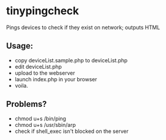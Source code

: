 # tinypingcheck
Pings devices to check if they exist on network; outputs HTML

## Usage:
* copy deviceList.sample.php to deviceList.php
* edit deviceList.php
* upload to the webserver
* launch index.php in your browser
* voila.

## Problems?
* chmod u+s /bin/ping
* chmod u+s /usr/sbin/arp
* check if shell_exec isn't blocked on the server
